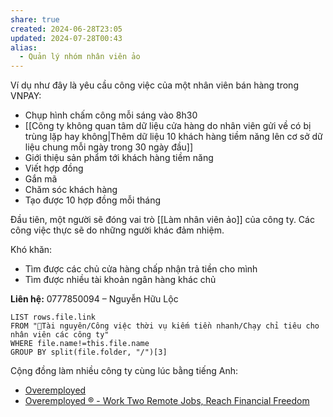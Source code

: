```yaml
---
share: true
created: 2024-06-28T23:05
updated: 2024-07-28T00:43
alias:
  - Quản lý nhóm nhân viên ảo
---
```

Ví dụ như đây là yêu cầu công việc của một nhân viên bán hàng trong VNPAY:
- Chụp hình chấm công mỗi sáng vào 8h30
- [[Công ty không quan tâm dữ liệu cửa hàng do nhân viên gửi về có bị trùng lặp hay không|Thêm dữ liệu 10 khách hàng tiềm năng lên cơ sở dữ liệu chung mỗi ngày trong 30 ngày đầu]]
- Giới thiệu sản phẩm tới khách hàng tiềm năng
- Viết hợp đồng
- Gắn mã
- Chăm sóc khách hàng
- Tạo được 10 hợp đồng mỗi tháng

Đầu tiên, một người sẽ đóng vai trò [[Làm nhân viên ảo]] của công ty. Các công việc thực sẽ do những người khác đảm nhiệm.

Khó khăn:
- Tìm được các chủ cửa hàng chấp nhận trả tiền cho mình
- Tìm được nhiều tài khoản ngân hàng khác chủ

**Liên hệ:** 0777850094 – Nguyễn Hữu Lộc

```dataview
LIST rows.file.link
FROM "📜Tài nguyên/Công việc thời vụ kiếm tiền nhanh/Chạy chỉ tiêu cho nhân viên các công ty" 
WHERE file.name!=this.file.name
GROUP BY split(file.folder, "/")[3]
```

Cộng đồng làm nhiều công ty cùng lúc bằng tiếng Anh:
- [Overemployed](https://www.reddit.com/r/overemployed/)
- [Overemployed ® - Work Two Remote Jobs, Reach Financial Freedom](https://overemployed.com/ "Overemployed ® - Work Two Remote Jobs, Reach Financial Freedom")
